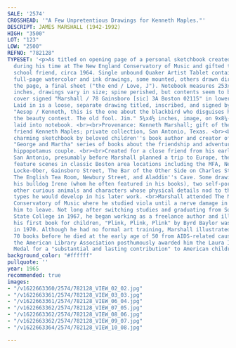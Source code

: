 ```yaml
---
SALE: '2574'
CROSSHEAD: '"A Few Unpretentious Drawings for Kenneth Maples."'
DESCRIPT: JAMES MARSHALL (1942-1992)
HIGH: "3500"
LOT: "123"
LOW: "2500"
REFNO: "782128"
TYPESET: '<p>As titled on opening page of a personal sketchbook created by Marshall
  during his time at The New England Conservatory of Music and gifted to his high
  school friend, circa 1964. Single unbound Quaker Artist Tablet containing 22 numbered
  full-page watercolor and ink drawings, some mounted, others drawn directly onto
  the page, a final sheet ("the end / Love, J"). Notebook measures 253x350 mm; 10x14
  inches, drawings vary in size; spine perished, but contents seem to be complete,
  cover signed "Marshall / 78 Gainsboro [sic] 3A Boston 02115" in lower right corner.
  Laid in is a loose, separate drawing titled, inscribed, and signed by Marshall:
  "Aesop / Kenneth, this is the one about the blackbird who disguises himself to enter
  the beauty contest. The old fool. Jim." 5¼x4½ inches, image, on 9x8¼-inch paper,
  laid into notebook. <br><br>Provenance: Kenneth Marshall; gift of the artist to
  friend Kenneth Maples; private collection, San Antonio, Texas. <br><br>A thoroughly
  charming sketchbook by beloved children''s book author and creator of the famous
  "George and Martha" series of books about the friendship and adventures of a witty
  hippopotamus couple. <br><br>Created for a close friend from his early years in
  San Antonio, presumably before Marshall planned a trip to Europe, the humorous drawings
  feature scenes in classic Boston area locations including the MFA, New England Conservatory,
  Locke-Ober, Gainsboro Street, The Bar of the Other Side on Charles Street, Hayes-Bickford''s,
  The English Tea Room, Newbury Street, and Aladdin''s Cave. Some drawings include
  his bulldog Irene (whom he often featured in his books), two self-portraits, and
  other curious animals and characters whose physical details nod to the style and
  types he would develop in his later work. <br>Marshall attended The New England
  Conservatory of Music where he studied viola until a nerve damage in his hand caused
  him to leave. Not long after switching studies and graduating from Southern Connecticut
  State College in 1967, he began working as a freelance author and illustrator, and
  his first book for children, "Plink, Plink, Plink" by Byrd Baylor was published
  in 1970. Although he had no formal art training, Marshall illustrated more than
  70 books before he died at the early age of 50 from AIDS-related causes. In 2007
  the American Library Association posthumously awarded him the Laura Ingalls Wilder
  Medal for a "substantial and lasting contribution" to American children''s literature.</p>'
background_color: "#ffffff"
pullquote: ''
year: 1965
recommended: true
images:
- "/v1622663360/2574/782128_VIEW_02_02.jpg"
- "/v1622663361/2574/782128_VIEW_03_03.jpg"
- "/v1622663361/2574/782128_VIEW_06_04.jpg"
- "/v1622663362/2574/782128_VIEW_07_05.jpg"
- "/v1622663362/2574/782128_VIEW_08_06.jpg"
- "/v1622663362/2574/782128_VIEW_09_07.jpg"
- "/v1622663364/2574/782128_VIEW_10_08.jpg"

---
```

